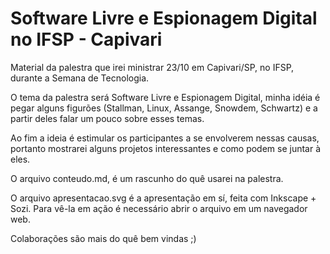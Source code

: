 Software Livre e Espionagem Digital no IFSP - Capivari
============================================

Material da palestra que irei ministrar 23/10 em Capivari/SP, no IFSP, durante a Semana de Tecnologia.

O tema da palestra será Software Livre e Espionagem Digital, minha idéia é pegar alguns figurões  (Stallman, Linux, Assange, Snowdem, Schwartz) e a partir deles falar um pouco sobre esses temas.

Ao fim a ideia é estimular os participantes a se envolverem nessas causas, portanto mostrarei alguns projetos interessantes e como podem se juntar à eles.

O arquivo conteudo.md, é um rascunho do quê usarei na palestra. 

O arquivo apresentacao.svg é a apresentação em sí, feita com Inkscape + Sozi. Para vê-la em ação é necessário abrir o arquivo em um navegador web.

Colaborações são mais do quê bem vindas ;)
